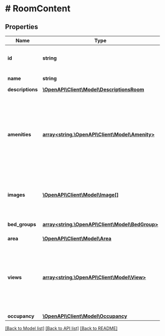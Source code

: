 # # RoomContent

## Properties

Name | Type | Description | Notes
------------ | ------------- | ------------- | -------------
**id** | **string** | Unique identifier for a room type. | [optional]
**name** | **string** | Room type name. | [optional]
**descriptions** | [**\OpenAPI\Client\Model\DescriptionsRoom**](DescriptionsRoom.md) |  | [optional]
**amenities** | [**array<string,\OpenAPI\Client\Model\Amenity>**](Amenity.md) | Lists all of the amenities available in the room. See our [amenities reference](https://developers.expediagroup.com/docs/rapid/lodging/content/content-reference-lists) for current known amenity ID and name values. | [optional]
**images** | [**\OpenAPI\Client\Model\Image[]**](Image.md) | The room&#39;s images. Contains all room images available. | [optional]
**bed_groups** | [**array<string,\OpenAPI\Client\Model\BedGroup>**](BedGroup.md) | A map of the room&#39;s bed groups. | [optional]
**area** | [**\OpenAPI\Client\Model\Area**](Area.md) |  | [optional]
**views** | [**array<string,\OpenAPI\Client\Model\View>**](View.md) | A map of the room views. See our [view reference](https://developers.expediagroup.com/docs/rapid/lodging/content/content-reference-lists) for current known room view ID and name values. | [optional]
**occupancy** | [**\OpenAPI\Client\Model\Occupancy**](Occupancy.md) |  | [optional]

[[Back to Model list]](../../README.md#models) [[Back to API list]](../../README.md#endpoints) [[Back to README]](../../README.md)

